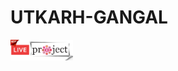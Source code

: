 # UTKARH-GANGAL
<a><img style="display: inline-block; margin: 0 auto; width: 100px" src="https://github.com/UTKARSH-D72/Module-3/blob/f13207c20fbc38dd3ce2058ba47b5fc90aa0b2a3/live_project.jpg" alt="Alt text" title="Optional title" ></a> 

